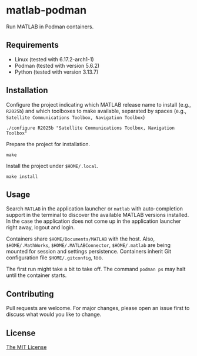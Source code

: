 # matlab-podman

Run MATLAB in Podman containers.

## Requirements

- Linux (tested with 6.17.2-arch1-1)
- Podman (tested with version 5.6.2)
- Python (tested with version 3.13.7)

## Installation

Configure the project indicating which MATLAB release name to install  (e.g., `R2025b`) and which toolboxes to make available, separated by spaces (e.g., `Satellite Communications Toolbox, Navigation Toolbox`)

    ./configure R2025b "Satellite Communications Toolbox, Navigation Toolbox"

Prepare the project for installation.

    make

Install the project under `$HOME/.local`.

    make install

## Usage

Search `MATLAB` in the application launcher or `matlab` with auto-completion support in the terminal to discover the available MATLAB versions installed. In the case the application does not come up in the application launcher right away, logout and login.

Containers share `$HOME/Documents/MATLAB` with the host. Also, `$HOME/.MathWorks`, `$HOME/.MATLABConnector`, `$HOME/.matlab` are being mounted for session and settings persistence. Containers inherit Git configuration file `$HOME/.gitconfig`, too.

The first run might take a bit to take off. The command `podman ps` may halt until the container starts.

## Contributing

Pull requests are welcome. For major changes, please open an issue first to discuss what would you like to change.

## License

[The MIT License](./LICENSE.txt)
